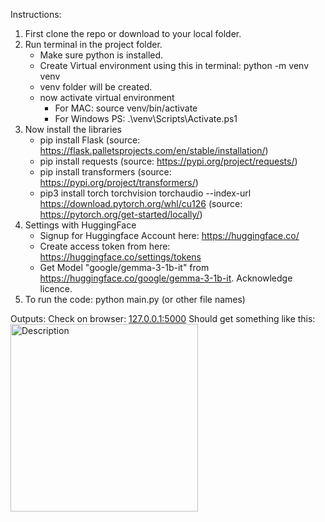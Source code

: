 Instructions:
1. First clone the repo or download to your local folder.
2. Run terminal in the project folder.
   - Make sure python is installed.
   - Create Virtual environment using this in terminal: python -m venv venv
   - venv folder will be created.
   - now activate virtual environment
     - For MAC: source venv/bin/activate
     - For Windows PS: .\venv\Scripts\Activate.ps1
3. Now install the libraries
   - pip install Flask
     (source: https://flask.palletsprojects.com/en/stable/installation/)
   - pip install requests
     (source: https://pypi.org/project/requests/)
   - pip install transformers
     (source: https://pypi.org/project/transformers/)
   - pip3 install torch torchvision torchaudio --index-url https://download.pytorch.org/whl/cu126
     (source: https://pytorch.org/get-started/locally/)
4. Settings with HuggingFace
   - Signup for Huggingface Account here: https://huggingface.co/
   - Create access token from here: https://huggingface.co/settings/tokens
   - Get Model "google/gemma-3-1b-it" from https://huggingface.co/google/gemma-3-1b-it.
   Acknowledge licence.
5. To run the code: python main.py (or other file names)

Outputs:
Check on browser: [127.0.0.1:5000](http://127.0.0.1:5000/getQuiz?topic=movies)
Should get something like this:
<img src="img_1.png" width="300" alt="Description">

